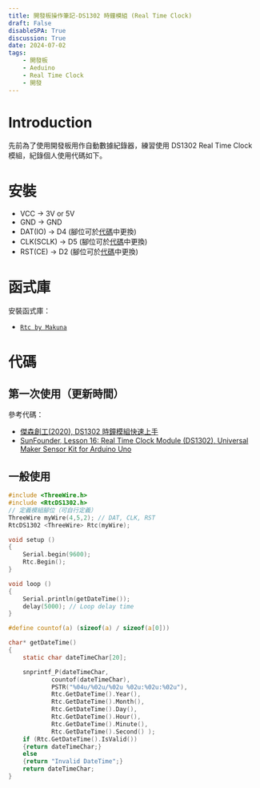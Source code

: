 ```yaml
---
title: 開發板操作筆記-DS1302 時鐘模組 (Real Time Clock)
draft: False
disableSPA: True
discussion: True
date: 2024-07-02
tags:
    - 開發板
    - Aeduino
    - Real Time Clock
    - 開發
---
```

# Introduction
先前為了使用開發板用作自動數據紀錄器，練習使用 DS1302 Real Time Clock 模組，紀錄個人使用代碼如下。

# 安裝
- VCC -> 3V or 5V
- GND -> GND
- DAT(IO) -> D4 (腳位可於[代碼](#代碼)中更換)
- CLK(SCLK) -> D5 (腳位可於[代碼](#代碼)中更換)
- RST(CE) -> D2 (腳位可於[代碼](#代碼)中更換)

# 函式庫
安裝函式庫：
- [`Rtc by Makuna`](https://github.com/Makuna/Rtc)

# 代碼
## 第一次使用（更新時間）
參考代碼：
- [傑森創工(2020), DS1302 時鐘模組快速上手](https://blog.jmaker.com.tw/ds1302/)
- [SunFounder, Lesson 16: Real Time Clock Module (DS1302), Universal Maker Sensor Kit for Arduino Uno](https://github.com/sunfounder/universal-maker-sensor-kit/blob/docs/docs/source/02_arduino/uno_lesson16_ds1302.rst)

[](#第一次使用更新時間)
## 一般使用
```c
#include <ThreeWire.h>
#include <RtcDS1302.h>
// 定義模組腳位（可自行定義）
ThreeWire myWire(4,5,2); // DAT, CLK, RST
RtcDS1302 <ThreeWire> Rtc(myWire);

void setup () 
{
    Serial.begin(9600);
    Rtc.Begin();
}

void loop () 
{
    Serial.println(getDateTime());
    delay(5000); // Loop delay time
}

#define countof(a) (sizeof(a) / sizeof(a[0]))

char* getDateTime()
{
    static char dateTimeChar[20];

    snprintf_P(dateTimeChar, 
            countof(dateTimeChar),
            PSTR("%04u/%02u/%02u %02u:%02u:%02u"),
            Rtc.GetDateTime().Year(),
            Rtc.GetDateTime().Month(),
            Rtc.GetDateTime().Day(),
            Rtc.GetDateTime().Hour(),
            Rtc.GetDateTime().Minute(),
            Rtc.GetDateTime().Second() );
    if (Rtc.GetDateTime().IsValid())
    {return dateTimeChar;}
    else
    {return "Invalid DateTime";}
    return dateTimeChar;
}
```
